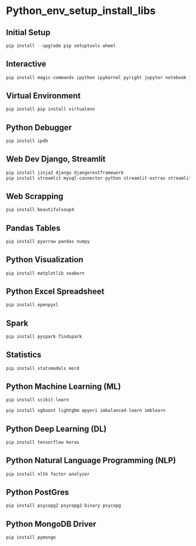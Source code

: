 # Python_env_setup_install_libs

## Initial Setup

```python
pip install --upgrade pip setuptools wheel
```

## Interactive

```python
pip install magic-commands ipython ipykernel pyright jupyter notebook jupyterlab python-doc jedi cython wheel setuptools 
```

## Virtual Environment

```python
pip install pip install virtualenv 
```

## Python Debugger

```python
pip install ipdb
```

## Web Dev Django, Streamlit

```python
pip install jinja2 django djangorestframework 
pip install streamlit mysql-connector-python streamlit-extras streamlit-authenticator 
```

## Web Scrapping

```python
pip install beautifulsoup4 
```

## Pandas Tables

```python
pip install pyarrow pandas numpy 
```

## Python Visualization

```python
pip install matplotlib seaborn 
```

## Python Excel Spreadsheet

```python
pip install openpyxl 
```

## Spark

```python
pip install pyspark findspark 
```

## Statistics

```python
pip install statsmodels mord 
```

## Python Machine Learning (ML)

```python
pip install scikit-learn 
```

```python
pip install xgboost lightgbm apyori imbalanced-learn imblearn 
```

## Python Deep Learning (DL)

```python
pip install tensorflow keras 
```

## Python Natural Language Programming (NLP)

```python
pip install nltk factor-analyzer 
```

## Python PostGres

```python
pip install psycopg2 psycopg2-binary psycopg 
```

## Python MongoDB Driver

```python
pip install pymongo 
```

